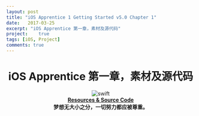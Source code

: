 ```yaml
---
layout: post
title: "iOS Apprentice 1 Getting Started v5.0 Chapter 1"
date:   2017-03-25
excerpt: "iOS Apprentice 第一章，素材及源代码"
project:    true
tags: [iOS, Project]
comments: true
---
```


<center><h1>iOS Apprentice 第一章，素材及源代码</h1></center>

<!--more-->

<div align="center"><img alt="swift" src="http://imgur.com/N5GTjdK.gif"/></div>

<center><strong><a href="https://github.com/AurevoirXavier/iOS-Apprentice">Resources & Source Code</a></strong></center>

<center><strong>梦想无大小之分，一切努力都应被尊重。</strong></center>